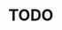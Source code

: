 # TODO
<!-- # [Monitor and modify network traffic](https://playwright.dev/docs/network)

In this section, we will see how we can intercept network traffic, write logs and modify the network traffic. This can be useful when we want to get a better understanding of the front end dependencies in our web application. Also in scenarios where we don't want to depend on external data (with the use of mocking) this can be extremely useful.

## Exercise: Logging a request and response

Create a new test and log all the requests and responses.

You can find more info on how to log network events [HERE](https://playwright.dev/docs/network#network-events).

Do you notice the ordering? The `page.on` event needs to be defined before the event happens. It has to "subscribe" to the request and response events.

## Exercise: Narrowing down your logging

- Rewrite your test to log only the request and response of the songs.
- Create a new test that only logs image related responses

## Exercise: Handle requests (mocking)

In some scenarios it may be useful to mock the response of certain request. For example, if we want to test various scenarios without modifying the data in the database.

This can be done with the [page.route](https://playwright.dev/docs/api/class-page#page-route) method.

Create a new test that returns the following data when the songs endpoint is called:

```json
[
  {
    "id": 1000,
    "title": "My own random song",
    "artist": "Me",
    "genre": "Random",
    "album": "Random album",
    "albumImageUrl": "https://picsum.photos/268",
    "youtubeId": "",
    "lyrics": "",
    "tab": ""
  }
]
```

You can read [HERE](https://playwright.dev/docs/network#modify-responses) on how to achieve this.
It may be tricky to get the correct response.

TIP: stringify your JSON mock and if you get stuck, please ask.

How can you debug this and verify that your mock is returned? -->